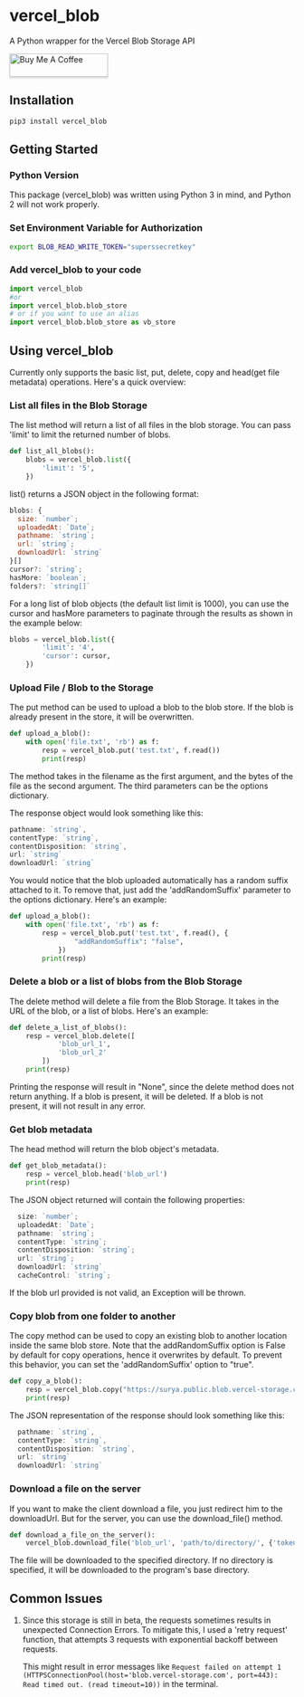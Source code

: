# vercel_blob

A Python wrapper for the Vercel Blob Storage API

<a href="https://www.buymeacoffee.com/suryasekhar" target="_blank"><img src="https://www.buymeacoffee.com/assets/img/custom_images/orange_img.png" alt="Buy Me A Coffee" style="height: 41px !important;width: 174px !important;box-shadow: 0px 3px 2px 0px rgba(190, 190, 190, 0.5) !important;-webkit-box-shadow: 0px 3px 2px 0px rgba(190, 190, 190, 0.5) !important;" ></a>

## Installation


```bash
pip3 install vercel_blob
```

## Getting Started

### Python Version

This package (vercel_blob) was written using Python 3 in mind, and Python 2 will not work properly.

### Set Environment Variable for Authorization

```bash
export BLOB_READ_WRITE_TOKEN="superssecretkey"
```

### Add vercel_blob to your code

```python
import vercel_blob
#or
import vercel_blob.blob_store
# or if you want to use an alias
import vercel_blob.blob_store as vb_store
```

## Using vercel_blob

Currently only supports the basic list, put, delete, copy and head(get file metadata) operations. Here's a quick overview:

### List all files in the Blob Storage

The list method will return a list of all files in the blob storage. You can pass 'limit' to limit the returned number of blobs.

```python
def list_all_blobs():
    blobs = vercel_blob.list({
        'limit': '5',
    })
```

list() returns a JSON object in the following format:

```javascript
blobs: {
  size: `number`;
  uploadedAt: `Date`;
  pathname: `string`;
  url: `string`;
  downloadUrl: `string`
}[]
cursor?: `string`;
hasMore: `boolean`;
folders?: `string[]`
```

For a long list of blob objects (the default list limit is 1000), you can use the cursor and hasMore parameters to paginate through the results as shown in the example below:

```python
blobs = vercel_blob.list({
        'limit': '4',
        'cursor': cursor,
    })
```

### Upload File / Blob to the Storage

The put method can be used to upload a blob to the blob store. If the blob is already present in the store, it will be overwritten.

```python
def upload_a_blob():
    with open('file.txt', 'rb') as f:
        resp = vercel_blob.put('test.txt', f.read())
        print(resp)
```

The method takes in the filename as the first argument, and the bytes of the file as the second argument. The third parameters can be the options dictionary.

The response object would look something like this:
```javascript
pathname: `string`,
contentType: `string`,
contentDisposition: `string`,
url: `string`
downloadUrl: `string`
```

You would notice that the blob uploaded automatically has a random suffix attached to it. To remove that, just add the 'addRandomSuffix' parameter to the options dictionary. Here's an example:

```python
def upload_a_blob():
    with open('file.txt', 'rb') as f:
        resp = vercel_blob.put('test.txt', f.read(), {
                "addRandomSuffix": "false",
            })
        print(resp)
```

### Delete a blob or a list of blobs from the Blob Storage

The delete method will delete a file from the Blob Storage. It takes in the URL of the blob, or a list of blobs. Here's an example:

```python
def delete_a_list_of_blobs():
    resp = vercel_blob.delete([
            'blob_url_1',
            'blob_url_2'
        ])
    print(resp)
```

Printing the response will result in "None", since the delete method does not return anything. If a blob is present, it will be deleted. If a blob is not present, it will not result in any error.

### Get blob metadata

The head method will return the blob object's metadata.

```python
def get_blob_metadata():
    resp = vercel_blob.head('blob_url')
    print(resp)
```

The JSON object returned will contain the following properties:
```javascript
  size: `number`;
  uploadedAt: `Date`;
  pathname: `string`;
  contentType: `string`;
  contentDisposition: `string`;
  url: `string`;
  downloadUrl: `string`
  cacheControl: `string`;
```

If the blob url provided is not valid, an Exception will be thrown.

### Copy blob from one folder to another

The copy method can be used to copy an existing blob to another location inside the same blob store. Note that the addRandomSuffix option is False by default for copy operations, hence it overwrites by default. To prevent this behavior, you can set the 'addRandomSuffix' option to "true".

```python
def copy_a_blob():
    resp = vercel_blob.copy("https://surya.public.blob.vercel-storage.com/test.txt", "new-folder/test.txt")
    print(resp)
```

The JSON representation of the response should look something like this:
```javascript
  pathname: `string`,
  contentType: `string`,
  contentDisposition: `string`,
  url: `string`
  downloadUrl: `string`
```

### Download a file on the server

If you want to make the client download a file, you just redirect him to the downloadUrl. But for the server, you can use the download_file() method.

```python
def download_a_file_on_the_server():
    vercel_blob.download_file('blob_url', 'path/to/directory/', {'token': 'my_token'})
```

The file will be downloaded to the specified directory. If no directory is specified, it will be downloaded to the program's base directory.


## Common Issues

1. Since this storage is still in beta, the requests sometimes results in unexpected Connection Errors. To mitigate this, I used a 'retry request' function, that attempts 3 requests with exponential backoff between requests. 

    This might result in error messages like ```Request failed on attempt 1 (HTTPSConnectionPool(host='blob.vercel-storage.com', port=443): Read timed out. (read timeout=10))``` in the terminal.


